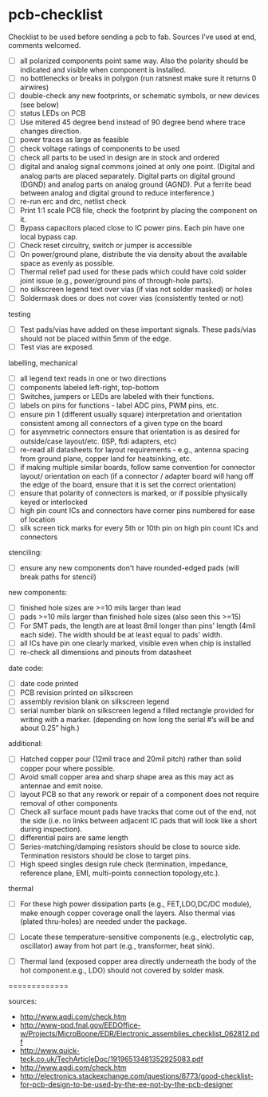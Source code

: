 pcb-checklist
=============

Checklist to be used before sending a pcb to fab. Sources I've used at end, comments welcomed.

- [ ] all polarized components point same way. Also the polarity should be indicated and visible when component is installed.
- [ ] no bottlenecks or breaks in polygon (run ratsnest make sure it returns 0 airwires)
- [ ] double-check any new footprints, or schematic symbols, or new devices (see below)
- [ ] status LEDs on PCB
- [ ] Use mitered 45 degree bend instead of 90 degree bend where trace changes direction.
- [ ] power traces as large as feasible
- [ ] check voltage ratings of components to be used
- [ ] check all parts to be used in design are in stock and ordered
- [ ] digital and analog signal commons joined at only one point. (Digital and analog parts are placed separately. Digital parts on digital ground (DGND) and analog parts on analog ground (AGND). Put a ferrite bead between analog and digital ground to reduce interference.)
- [ ] re-run erc and drc, netlist check
- [ ] Print 1:1 scale PCB file, check the footprint by placing the component on it.
- [ ] Bypass capacitors placed close to IC power pins. Each pin have one local bypass cap.
- [ ] Check reset circuitry, switch or jumper is accessible
- [ ] On power/ground plane, distribute the via density about the available space as evenly as possible.
- [ ] Thermal relief pad used for these pads which could have cold solder joint issue (e.g., power/ground pins of through-hole parts).
- [ ] no silkscreen legend text over vias (if vias not solder masked) or holes
- [ ] Soldermask does or does not cover vias (consistently tented or not)

testing

- [ ] Test pads/vias have added on these important signals. These pads/vias should not be placed within 5mm of the edge.
- [ ] Test vias are exposed.

labelling, mechanical

- [ ] all legend text reads in one or two directions
- [ ] components labeled left-right, top-bottom
- [ ] Switches, jumpers or LEDs are labeled with their functions.
- [ ] labels on pins for functions - label ADC pins, PWM pins, etc.
- [ ] ensure pin 1 (different usually square) interpretation and orientation consistent among all connectors of a given type on the board
- [ ] for asymmetric connectors ensure that orientation is as desired for outside/case layout/etc. (ISP, ftdi adapters, etc)
- [ ] re-read all datasheets for layout requirements - e.g., antenna spacing from ground plane, copper land for heatsinking, etc.
- [ ] if making multiple similar boards, follow same convention for connector layout/ orientation on each (if a connector / adapter board will hang off the edge of the board, ensure that it is set the correct orientation)
- [ ] ensure that polarity of connectors is marked, or if possible physically keyed or interlocked
- [ ] high pin count ICs and connectors have corner pins numbered for ease of location
- [ ] silk screen tick marks for every 5th or 10th pin on high pin count ICs and connectors

stenciling:

- [ ] ensure any new components don't have rounded-edged pads (will break paths for stencil)

new components:

- [ ] finished hole sizes are >=10 mils larger than lead
- [ ] pads >=10 mils larger than finished hole sizes (also seen this >=15)
- [ ] For SMT pads, the length are at least 8mil longer than pins' length (4mil each side). The width should be at least equal to pads' width.
- [ ] all ICs have pin one clearly marked, visible even when chip is installed
- [ ] re-check all dimensions and pinouts from datasheet

date code:

- [ ] date code printed
- [ ] PCB revision printed on silkscreen
- [ ] assembly revision blank on silkscreen legend
- [ ] serial number blank on silkscreen legend a filled rectangle provided for writing with a marker. (depending on how long the serial #’s will be and about 0.25” high.)

additional:

- [ ] Hatched copper pour (12mil trace and 20mil pitch) rather than solid copper pour where possible.
- [ ] Avoid small copper area and sharp shape area as this may act as antennae and emit noise.
- [ ] layout PCB so that any rework or repair of a component does not require removal of other components
- [ ] Check all surface mount pads have tracks that come out of the end, not the side (i.e. no links between adjacent IC pads that will look like a short during inspection).
- [ ] differential pairs are same length
- [ ]  Series-matching/damping resistors should be close to source side. Termination resistors should be close to target pins.
- [ ] High speed singles design rule check (termination, impedance, reference plane, EMI, multi-points connection topology,etc.).

thermal

- [ ] For these high power dissipation parts (e.g., FET,LDO,DC/DC module), make enough copper coverage onall the layers. Also thermal vias (plated thru-holes) are needed under the package.
- [ ] Locate these temperature-sensitive components (e.g., electrolytic cap, oscillator) away from hot part (e.g., transformer, heat sink).
- [ ] Thermal land (exposed copper area directly underneath the body of the hot component.e.g., LDO) should not covered by solder mask.



=============

sources:
- http://www.aqdi.com/check.htm
- http://www-ppd.fnal.gov/EEDOffice-w/Projects/MicroBoone/EDR/Electronic_assemblies_checklist_062812.pdf
- http://www.quick-teck.co.uk/TechArticleDoc/19196513481352925083.pdf
- http://www.aqdi.com/check.htm
- http://electronics.stackexchange.com/questions/6773/good-checklist-for-pcb-design-to-be-used-by-the-ee-not-by-the-pcb-designer
